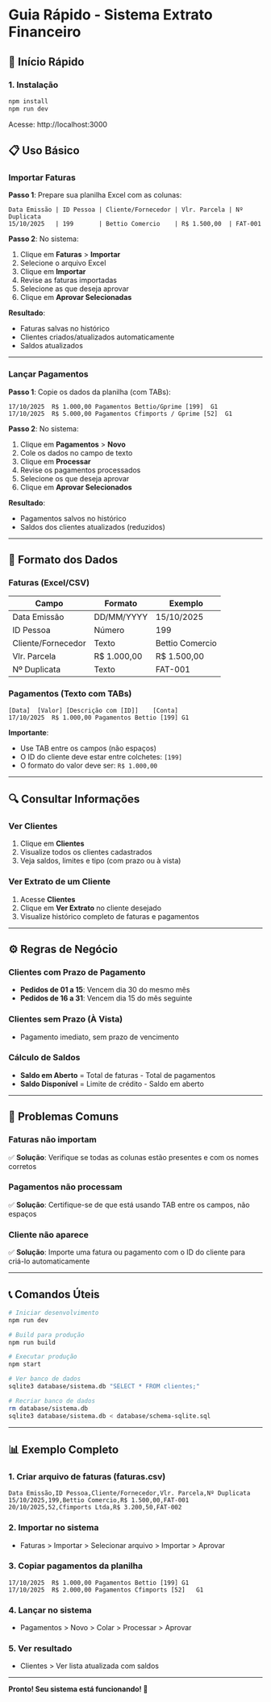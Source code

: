 # Guia Rápido - Sistema Extrato Financeiro

## 🚀 Início Rápido

### 1. Instalação
```bash
npm install
npm run dev
```

Acesse: http://localhost:3000

## 📋 Uso Básico

### Importar Faturas

**Passo 1**: Prepare sua planilha Excel com as colunas:
```
Data Emissão | ID Pessoa | Cliente/Fornecedor | Vlr. Parcela | Nº Duplicata
15/10/2025   | 199       | Bettio Comercio    | R$ 1.500,00  | FAT-001
```

**Passo 2**: No sistema:
1. Clique em **Faturas** > **Importar**
2. Selecione o arquivo Excel
3. Clique em **Importar**
4. Revise as faturas importadas
5. Selecione as que deseja aprovar
6. Clique em **Aprovar Selecionadas**

**Resultado**: 
- Faturas salvas no histórico
- Clientes criados/atualizados automaticamente
- Saldos atualizados

---

### Lançar Pagamentos

**Passo 1**: Copie os dados da planilha (com TABs):
```
17/10/2025	R$ 1.000,00	Pagamentos Bettio/Gprime [199]	G1
17/10/2025	R$ 5.000,00	Pagamentos Cfimports / Gprime [52]	G1
```

**Passo 2**: No sistema:
1. Clique em **Pagamentos** > **Novo**
2. Cole os dados no campo de texto
3. Clique em **Processar**
4. Revise os pagamentos processados
5. Selecione os que deseja aprovar
6. Clique em **Aprovar Selecionados**

**Resultado**:
- Pagamentos salvos no histórico
- Saldos dos clientes atualizados (reduzidos)

---

## 🎯 Formato dos Dados

### Faturas (Excel/CSV)
| Campo | Formato | Exemplo |
|-------|---------|---------|
| Data Emissão | DD/MM/YYYY | 15/10/2025 |
| ID Pessoa | Número | 199 |
| Cliente/Fornecedor | Texto | Bettio Comercio |
| Vlr. Parcela | R$ 1.000,00 | R$ 1.500,00 |
| Nº Duplicata | Texto | FAT-001 |

### Pagamentos (Texto com TABs)
```
[Data]	[Valor]	[Descrição com [ID]]	[Conta]
17/10/2025	R$ 1.000,00	Pagamentos Bettio [199]	G1
```

**Importante**: 
- Use TAB entre os campos (não espaços)
- O ID do cliente deve estar entre colchetes: `[199]`
- O formato do valor deve ser: `R$ 1.000,00`

---

## 🔍 Consultar Informações

### Ver Clientes
1. Clique em **Clientes**
2. Visualize todos os clientes cadastrados
3. Veja saldos, limites e tipo (com prazo ou à vista)

### Ver Extrato de um Cliente
1. Acesse **Clientes**
2. Clique em **Ver Extrato** no cliente desejado
3. Visualize histórico completo de faturas e pagamentos

---

## ⚙️ Regras de Negócio

### Clientes com Prazo de Pagamento
- **Pedidos de 01 a 15**: Vencem dia 30 do mesmo mês
- **Pedidos de 16 a 31**: Vencem dia 15 do mês seguinte

### Clientes sem Prazo (À Vista)
- Pagamento imediato, sem prazo de vencimento

### Cálculo de Saldos
- **Saldo em Aberto** = Total de faturas - Total de pagamentos
- **Saldo Disponível** = Limite de crédito - Saldo em aberto

---

## 🐛 Problemas Comuns

### Faturas não importam
✅ **Solução**: Verifique se todas as colunas estão presentes e com os nomes corretos

### Pagamentos não processam
✅ **Solução**: Certifique-se de que está usando TAB entre os campos, não espaços

### Cliente não aparece
✅ **Solução**: Importe uma fatura ou pagamento com o ID do cliente para criá-lo automaticamente

---

## 📞 Comandos Úteis

```bash
# Iniciar desenvolvimento
npm run dev

# Build para produção
npm run build

# Executar produção
npm start

# Ver banco de dados
sqlite3 database/sistema.db "SELECT * FROM clientes;"

# Recriar banco de dados
rm database/sistema.db
sqlite3 database/sistema.db < database/schema-sqlite.sql
```

---

## 📊 Exemplo Completo

### 1. Criar arquivo de faturas (faturas.csv)
```csv
Data Emissão,ID Pessoa,Cliente/Fornecedor,Vlr. Parcela,Nº Duplicata
15/10/2025,199,Bettio Comercio,R$ 1.500,00,FAT-001
20/10/2025,52,Cfimports Ltda,R$ 3.200,50,FAT-002
```

### 2. Importar no sistema
- Faturas > Importar > Selecionar arquivo > Importar > Aprovar

### 3. Copiar pagamentos da planilha
```
17/10/2025	R$ 1.000,00	Pagamentos Bettio [199]	G1
17/10/2025	R$ 2.000,00	Pagamentos Cfimports [52]	G1
```

### 4. Lançar no sistema
- Pagamentos > Novo > Colar > Processar > Aprovar

### 5. Ver resultado
- Clientes > Ver lista atualizada com saldos

---

**Pronto! Seu sistema está funcionando! 🎉**

